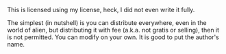 This is licensed using my license, heck, I did not even write it fully.

The simplest (in nutshell) is you can distribute everywhere, even in the world of alien, but distributing it with fee (a.k.a. not gratis or selling), then it is not permitted. You can modify on your own. It is good to put the author's name.
